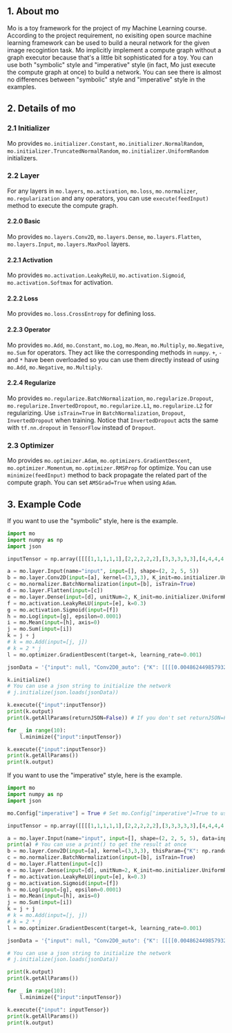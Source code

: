 ## 1. About mo
Mo is a toy framework for the project of my Machine Learning course. According to the project requirement, no exisiting open source machine learning framework can be used to build a neural network for the given image recogintion task. Mo implicitly implement a compute graph without a graph executor because that's a little bit sophisticated for a toy. You can use both "symbolic" style and "imperative" style (in fact, Mo just execute the compute graph at once) to build a network. You can see there is almost no differences between "symbolic" style and "imperative" style in the examples.

## 2. Details of mo

### 2.1 Initializer

Mo provides `mo.initializer.Constant`, `mo.initializer.NormalRandom`, `mo.initializer.TruncatedNormalRandom`, `mo.initializer.UniformRandom` initializers.

### 2.2 Layer

For any layers in `mo.layers`, `mo.activation`, `mo.loss`, `mo.normalizer`, `mo.regularization` and any operators, you can use `execute(feedInput)` method to execute the compute graph.

#### 2.2.0 Basic

Mo provides `mo.layers.Conv2D`, `mo.layers.Dense`, `mo.layers.Flatten`, `mo.layers.Input`, `mo.layers.MaxPool` layers.

#### 2.2.1 Activation

Mo provides `mo.activation.LeakyReLU`, `mo.activation.Sigmoid`, `mo.activation.Softmax` for activation.

#### 2.2.2 Loss

Mo provides `mo.loss.CrossEntropy` for defining loss.

#### 2.2.3 Operator

Mo provides `mo.Add`, `mo.Constant`, `mo.Log`, `mo.Mean`, `mo.Multiply`, `mo.Negative`, `mo.Sum` for operators. They act like the corresponding methods in `numpy`. `+`, `-` and `*` have been overloaded so you can use them directly instead of using `mo.Add`, `mo.Negative`, `mo.Multiply`.

#### 2.2.4 Regularize

Mo provides `mo.regularize.BatchNormalization`, `mo.regularize.Dropout`, `mo.regularize.InvertedDropout`, `mo.regularize.L1`, `mo.regularize.L2` for regularizing. Use `isTrain=True` in `BatchNormalization`, `Dropout`, `InvertedDropout` when training. Notice that `InvertedDropout` acts the same with `tf.nn.dropout` in `TensorFlow` instead of `Dropout`.

### 2.3 Optimizer

Mo provides `mo.optimizer.Adam`, `mo.optimizers.GradientDescent`, `mo.optimizer.Momentum`, `mo.optimizer.RMSProp` for optimize. You can use `minimize(feedInput)` method to back propagate the related part of the compute graph. You can set `AMSGrad=True` when using `Adam`.

## 3. Example Code
If you want to use the "symbolic" style, here is the example.
```python
import mo
import numpy as np
import json

inputTensor = np.array([[[[1,1,1,1,1],[2,2,2,2,2],[3,3,3,3,3],[4,4,4,4,4],[5,5,5,5,5]],[[1,2,3,4,5],[1,2,3,4,5],[1,2,3,4,5],[1,2,3,4,5],[1,2,3,4,5]]],[[[-1,-1,-1,-1,-1],[-2,-2,-2,-2,-2],[-3,-3,-3,-3,-3],[-4,-4,-4,-4,-4],[-5,-5,-5,-5,-5]],[[-1,-2,-3,-4,-5],[-1,-2,-3,-4,-5],[-1,-2,-3,-4,-5],[-1,-2,-3,-4,-5],[-1,-2,-3,-4,-5]]]])

a = mo.layer.Input(name="input", input=[], shape=(2, 2, 5, 5))
b = mo.layer.Conv2D(input=[a], kernel=(3,3,3), K_init=mo.initializer.UniformRandom(-0.01, 0.01), b_init=mo.initializer.UniformRandom(-0.01, 0.01)) # You don't need to assign a name for each layer. But don't forget to assign a name to "Input" layer because you will need to feed inputs
c = mo.normalizer.BatchNormalization(input=[b], isTrain=True)
d = mo.layer.Flatten(input=[c])
e = mo.layer.Dense(input=[d], unitNum=2, K_init=mo.initializer.UniformRandom(-0.01, 0.01), b_init=mo.initializer.UniformRandom(-0.01, 0.01))
f = mo.activation.LeakyReLU(input=[e], k=0.3)
g = mo.activation.Sigmoid(input=[f])
h = mo.Log(input=[g], epsilon=0.0001)
i = mo.Mean(input=[h], axis=0)
j = mo.Sum(input=[i])
k = j + j
# k = mo.Add(input=[j, j])
# k = 2 * j
l = mo.optimizer.GradientDescent(target=k, learning_rate=0.001)

jsonData = '{"input": null, "Conv2D0_auto": {"K": [[[[0.004862449857932575, 0.006767899904416843, -0.0008096887109488807], [0.00959381660611047, -0.009503178321175325, -0.005147067204972779], [0.003751546440222433, -0.001258794461824227, -0.0033188522522613504]], [[0.0037555331639702663, 0.002858983587688848, 0.002693469409711817], [-0.002221391740012608, 0.005951732951620875, 0.00883602234331222], [0.005971710562975645, 0.004306089184247963, -0.0020676836904856485]]], [[[-0.002881099824215641, -0.003458728467275316, 0.0018138999151051348], [0.009195137392865019, -0.0022480246109310544, 0.003088267287227083], [-0.003260075420130875, -0.005324158798465082, 0.008976171196331898]], [[0.007112715314455132, 0.004404906286747352, -0.0003720591888250954], [-0.006239684102508298, 0.0081988187326069, 0.0052455123935790555], [0.006746532489813011, -0.0025415325370410627, 0.007561774461689019]]], [[[0.003235182576530573, 0.005877781199907549, 0.0014844991138454281], [0.008606093760165271, 0.00931391029647828, 0.0012409449761303579], [0.008013827130536699, -0.0050276077579992865, -0.008117579445945882]], [[0.0064614413430345765, 0.005508870390871062, -0.00820191988738148], [0.009570890321480193, 0.006253146342155845, 0.0025108526287341646], [0.007618030470186001, -0.007373876904255561, 0.0016835536282627343]]]], "b": [0.008633211800035028, 0.002381862577269935, 0.00534638283929372]}, "Flatten0_auto": null, "Dense0_auto": {"K": [[-0.0005044496860177224, -0.0029054984139039817, -0.009516873342844656, 0.006561434420591377, -0.006225171808667846, 0.0038713488101366073, -0.0031995767293507968, -0.0003059625818624609, -0.0010222942540358028, 0.006288344739917047, -0.007678831479109945, -0.00963701525087554, 0.0026721026622479396, -0.0028639222276129316, 0.005253465898465939, -0.005588143802521321, -0.004241817480336918, -0.006693941883635577, 0.0047140847338763454, 0.003764056774782247, 0.00982509388489586, -0.0016492250574600114, 0.006247663334994524, 0.007042815057581217, 0.008746587494459142, 0.005664339564981477, -0.005706852870822874], [0.006528488390578803, 0.009534092551068156, 0.009952212619741765, -0.00891490326368511, 0.00512965585607518, -0.008733307107715716, -1.6023267815801212e-05, 0.00874970902408607, -0.0025468394043906793, 0.0027024436147346093, -0.003935273145925448, -0.0058529831895254205, -0.007134829511586007, -0.0039687978082817476, 0.0020143654491023514, 0.00813058391603116, -0.005715389611138095, -0.007271019203500628, 0.00044696638514347097, -0.002548268938375984, -0.004383063712728617, -0.00042988640023883945, -0.007817601705274378, 0.002977932032886498, 0.002267502075605091, -0.0006683774535776333, -0.0019508402302870834]], "b": [0.0020875179496451617, -0.009215511088712913]}, "LeakyReLU0_auto": null, "Sigmoid0_auto": null, "Log0_auto": null, "Mean0_auto": null, "Sum0_auto": null, "Add0_auto": null, "GradientDescent0_auto": null}'

k.initialize()
# You can use a json string to initialize the network
# j.initialize(json.loads(jsonData))

k.execute({"input":inputTensor})
print(k.output)
print(k.getAllParams(returnJSON=False)) # If you don't set returnJSON=False, getAllParams() will automatically return a JSON string. You can directly save it to a file.

for _ in range(10):
    l.minimize({"input":inputTensor})

k.execute({"input":inputTensor})
print(k.getAllParams())
print(k.output)
```

If you want to use the "imperative" style, here is the example.
```python
import mo
import numpy as np
import json

mo.Config["imperative"] = True # Set mo.Config["imperative"]=True to use "imperative" style.

inputTensor = np.array([[[[1,1,1,1,1],[2,2,2,2,2],[3,3,3,3,3],[4,4,4,4,4],[5,5,5,5,5]],[[1,2,3,4,5],[1,2,3,4,5],[1,2,3,4,5],[1,2,3,4,5],[1,2,3,4,5]]],[[[-1,-1,-1,-1,-1],[-2,-2,-2,-2,-2],[-3,-3,-3,-3,-3],[-4,-4,-4,-4,-4],[-5,-5,-5,-5,-5]],[[-1,-2,-3,-4,-5],[-1,-2,-3,-4,-5],[-1,-2,-3,-4,-5],[-1,-2,-3,-4,-5],[-1,-2,-3,-4,-5]]]])

a = mo.layer.Input(name="input", input=[], shape=(2, 2, 5, 5), data=inputTensor) # Using "imperative" style, don't forget to provide data at once
print(a) # You can use a print() to get the result at once
b = mo.layer.Conv2D(input=[a], kernel=(3,3,3), thisParam={"K": np.random.uniform(-0.01, 0.01, (3,2,3,3)), "b": np.random.uniform(-0.01, 0.01, (3,))}) # Using "imperative" style, you can provide params of this layer via "thisParam" arguments
c = mo.normalizer.BatchNormalization(input=[b], isTrain=True)
d = mo.layer.Flatten(input=[c])
e = mo.layer.Dense(input=[d], unitNum=2, K_init=mo.initializer.UniformRandom(-0.01, 0.01), b_init=mo.initializer.UniformRandom(-0.01, 0.01))
f = mo.activation.LeakyReLU(input=[e], k=0.3)
g = mo.activation.Sigmoid(input=[f])
h = mo.Log(input=[g], epsilon=0.0001)
i = mo.Mean(input=[h], axis=0)
j = mo.Sum(input=[i])
k = j + j
# k = mo.Add(input=[j, j])
# k = 2 * j
l = mo.optimizer.GradientDescent(target=k, learning_rate=0.001)

jsonData = '{"input": null, "Conv2D0_auto": {"K": [[[[0.004862449857932575, 0.006767899904416843, -0.0008096887109488807], [0.00959381660611047, -0.009503178321175325, -0.005147067204972779], [0.003751546440222433, -0.001258794461824227, -0.0033188522522613504]], [[0.0037555331639702663, 0.002858983587688848, 0.002693469409711817], [-0.002221391740012608, 0.005951732951620875, 0.00883602234331222], [0.005971710562975645, 0.004306089184247963, -0.0020676836904856485]]], [[[-0.002881099824215641, -0.003458728467275316, 0.0018138999151051348], [0.009195137392865019, -0.0022480246109310544, 0.003088267287227083], [-0.003260075420130875, -0.005324158798465082, 0.008976171196331898]], [[0.007112715314455132, 0.004404906286747352, -0.0003720591888250954], [-0.006239684102508298, 0.0081988187326069, 0.0052455123935790555], [0.006746532489813011, -0.0025415325370410627, 0.007561774461689019]]], [[[0.003235182576530573, 0.005877781199907549, 0.0014844991138454281], [0.008606093760165271, 0.00931391029647828, 0.0012409449761303579], [0.008013827130536699, -0.0050276077579992865, -0.008117579445945882]], [[0.0064614413430345765, 0.005508870390871062, -0.00820191988738148], [0.009570890321480193, 0.006253146342155845, 0.0025108526287341646], [0.007618030470186001, -0.007373876904255561, 0.0016835536282627343]]]], "b": [0.008633211800035028, 0.002381862577269935, 0.00534638283929372]}, "Flatten0_auto": null, "Dense0_auto": {"K": [[-0.0005044496860177224, -0.0029054984139039817, -0.009516873342844656, 0.006561434420591377, -0.006225171808667846, 0.0038713488101366073, -0.0031995767293507968, -0.0003059625818624609, -0.0010222942540358028, 0.006288344739917047, -0.007678831479109945, -0.00963701525087554, 0.0026721026622479396, -0.0028639222276129316, 0.005253465898465939, -0.005588143802521321, -0.004241817480336918, -0.006693941883635577, 0.0047140847338763454, 0.003764056774782247, 0.00982509388489586, -0.0016492250574600114, 0.006247663334994524, 0.007042815057581217, 0.008746587494459142, 0.005664339564981477, -0.005706852870822874], [0.006528488390578803, 0.009534092551068156, 0.009952212619741765, -0.00891490326368511, 0.00512965585607518, -0.008733307107715716, -1.6023267815801212e-05, 0.00874970902408607, -0.0025468394043906793, 0.0027024436147346093, -0.003935273145925448, -0.0058529831895254205, -0.007134829511586007, -0.0039687978082817476, 0.0020143654491023514, 0.00813058391603116, -0.005715389611138095, -0.007271019203500628, 0.00044696638514347097, -0.002548268938375984, -0.004383063712728617, -0.00042988640023883945, -0.007817601705274378, 0.002977932032886498, 0.002267502075605091, -0.0006683774535776333, -0.0019508402302870834]], "b": [0.0020875179496451617, -0.009215511088712913]}, "LeakyReLU0_auto": null, "Sigmoid0_auto": null, "Log0_auto": null, "Mean0_auto": null, "Sum0_auto": null, "Add0_auto": null, "GradientDescent0_auto": null}'

# You can use a json string to initialize the network
# j.initialize(json.loads(jsonData))

print(k.output)
print(k.getAllParams())

for _ in range(10):
    l.minimize({"input":inputTensor})

k.execute({"input": inputTensor})
print(k.getAllParams())
print(k.output)
```
